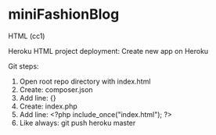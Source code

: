 # miniFashionBlog
HTML (cc1)

Heroku HTML project deployment:
Create new app on Heroku

  Git steps:
1. Open root repo directory with index.html
2. Create: composer.json
3. Add line: {}
4. Create: index.php
5. Add line: \<?php include_once("index.html"); ?\>
6. Like always: git push heroku master
